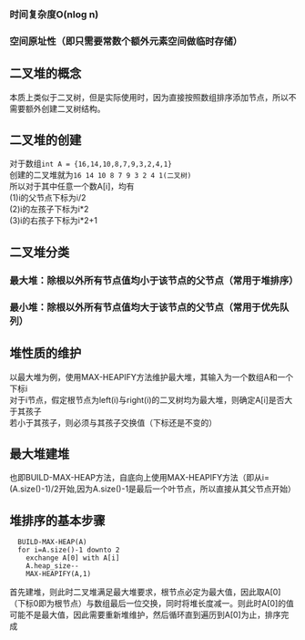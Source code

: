 ### 时间复杂度O(nlog n)
### 空间原址性（即只需要常数个额外元素空间做临时存储）  
## 二叉堆的概念  
本质上类似于二叉树，但是实际使用时，因为直接按照数组排序添加节点，所以不需要额外创建二叉树结构。
## 二叉堆的创建
对于数组``` int A = {16,14,10,8,7,9,3,2,4,1} ```  
创建的二叉堆就为```16 14 10 8 7 9 3 2 4 1(二叉树)```  
所以对于其中任意一个数A[i]，均有  
(1)i的父节点下标为i/2  
(2)i的左孩子下标为i\*2    
(3)i的右孩子下标为i\*2+1  
## 二叉堆分类
### 最大堆：除根以外所有节点值均小于该节点的父节点（常用于堆排序）
### 最小堆：除根以外所有节点值均大于该节点的父节点（常用于优先队列）
## 堆性质的维护
以最大堆为例，使用MAX-HEAPIFY方法维护最大堆，其输入为一个数组A和一个下标i  
对于i节点，假定根节点为left(i)与right(i)的二叉树均为最大堆，则确定A[i]是否大于其孩子  
若小于其孩子，则必须与其孩子交换值（下标还是不变的）
## 最大堆建堆
也即BUILD-MAX-HEAP方法，自底向上使用MAX-HEAPIFY方法（即从i=(A.size()-1)/2开始,因为A.size()-1是最后一个叶节点，所以直接从其父节点开始）
## 堆排序的基本步骤
```HEAPSORT(A)
  BUILD-MAX-HEAP(A)
  for i=A.size()-1 downto 2
    exchange A[0] with A[i]
    A.heap_size--
    MAX-HEAPIFY(A,1)
 ```
首先建堆，则此时二叉堆满足最大堆要求，根节点必定为最大值，因此取A[0]（下标0即为根节点）与数组最后一位交换，同时将堆长度减一。则此时A[0]的值可能不是最大值，因此需要重新堆维护，然后循环直到遍历到A[0]为止，排序完成
